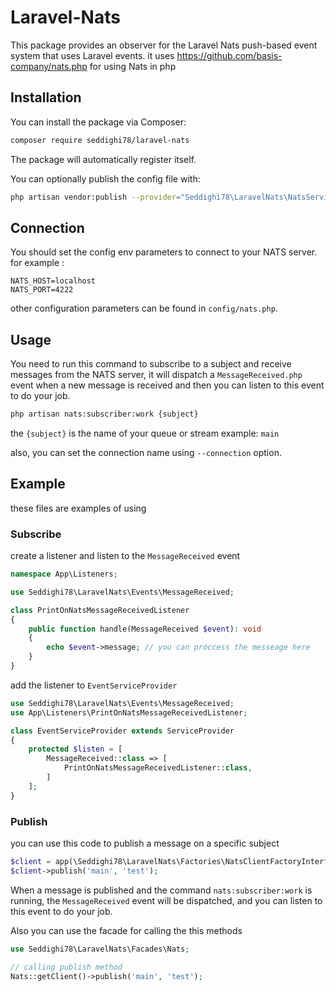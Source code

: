 # Laravel-Nats
This package provides an observer for the Laravel Nats push-based event system that uses Laravel events. it uses https://github.com/basis-company/nats.php for using Nats in php

## Installation
You can install the package via Composer:

```bash
composer require seddighi78/laravel-nats
```
The package will automatically register itself.

You can optionally publish the config file with:

```bash
php artisan vendor:publish --provider="Seddighi78\LaravelNats\NatsServiceProvider" 
```

## Connection
You should set the config env parameters to connect to your NATS server. for example :
```
NATS_HOST=localhost
NATS_PORT=4222
```
other configuration parameters can be found in `config/nats.php`.

## Usage
You need to run this command to subscribe to a subject and receive messages from the NATS server, it will dispatch a `MessageReceived.php` event when a new message is received and then you can listen to this event to do your job.
```bash
php artisan nats:subscriber:work {subject}
```
the `{subject}` is the name of your queue or stream example: `main`

also, you can set the connection name using `--connection` option.

## Example
these files are examples of using
### Subscribe
create a listener and listen to the `MessageReceived` event
```php
namespace App\Listeners;

use Seddighi78\LaravelNats\Events\MessageReceived;

class PrintOnNatsMessageReceivedListener
{
    public function handle(MessageReceived $event): void
    {
        echo $event->message; // you can proccess the messeage here
    }
}
```

add the listener to `EventServiceProvider`
```php
use Seddighi78\LaravelNats\Events\MessageReceived;
use App\Listeners\PrintOnNatsMessageReceivedListener;

class EventServiceProvider extends ServiceProvider
{
    protected $listen = [
        MessageReceived::class => [
            PrintOnNatsMessageReceivedListener::class,
        ]
    ];
}
```

### Publish
you can use this code to publish a message on a specific subject
```php
$client = app(\Seddighi78\LaravelNats\Factories\NatsClientFactoryInterface::class)->getClient();
$client->publish('main', 'test');
```
When a message is published and the command `nats:subscriber:work` is running, the `MessageReceived` event will be dispatched, and you can listen to this event to do your job.

Also you can use the facade for calling the this methods
```php
use Seddighi78\LaravelNats\Facades\Nats;

// calling publish method 
Nats::getClient()->publish('main', 'test');
```
